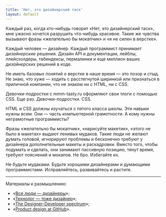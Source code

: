 ```yaml
---
title: 'Нет, это дизайнерский таск'
layout: default
---
```



Каждый раз, когда кто-нибудь говорит «Нет, это дизайнерский таск», мне ужасно хочется разрушить что-нибудь красивое. Такие же чувства вызывают фразы «желательно бы мокапчик» и «я не силен в верстке».

Каждый человек — дизайнер. Каждый программист принимает _дизайнерские_ решения. Дизайн API и документации, лейблы, плейсхолдеры, табиндексы, пермалинки и еще миллион ваших _дизайнерских_ решений в коде.

Не иметь базовых понятий о верстке в наше время — это позор и стыд. Не знаю, что хуже — ходить с расстегнутой ширинкой или признаться в приличной компании, что не знаком ни с HTML, ни с CSS.

Девочки-подростки с mmm-tasty.ru оформляют свои тлоги с помощью CSS. Еще раз. Девочки-подростки. CSS.

HTML и CSS должны изучаться с пятого класса школы. Эти навыки нужны всем. Они — часть компьютерной грамотности. А кому нужны неграмотные программисты?

Фразы «желательно бы мокапчик», «нарисуйте макетик», «этого не было в макетах» выдают ленивых мудаков. Такие люди не желают думать головой, игнорируют проблемы и бесконечно требуют у дизайнера дополнительные макеты и раскадровки. Вместо того, чтобы подумать и сделать, они занимают пассивную позицию, тянут время, требуют пояснений и мокапов. Не бро. Избегайте их.

<div class="outstanding">
  Не будьте мудаками. Будьте хорошими дизайнерами и думающими программистами.
  Исправляйтесь, развивайтесь и растите.
</div>


--------------------------------

Материалы к размышлению:

* «[Все люди — дизайнеры](http://ilyabirman.ru/meanwhile/all/everyone-designer/)»;
* «[Технолог — тоже дизайнер](http://tech.yandex.ru/events/yagosti/wsd-msk-nov-2012/talks/460/)»;
* «[The Designer-Developer spectrum](http://markdotto.com/2013/04/22/designer-developer-spectrum/)»;
* «[Product design at GitHub](http://warpspire.com/posts/product-design/)».
